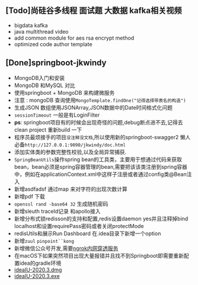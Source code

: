 [Todo]尚硅谷多线程 面试题 大数据 kafka相关视频
--
* bigdata kafka
* java multithread video
* add common module for aes rsa encrypt method 
* optimized code author template

[Done]springboot-jkwindy
--
* MongoDB入门和安装
* MongoDB 和MySQL 对比
* 使用springboot + MongoDB 来构建微服务
* 注意 : mongoDB 查询使用`MongoTemplate.findOne("记得选择带表名的构造")` 
* 生成JSON 数组使用JSONArray,JSON数据中的Date时间格式化问题
* `sessionTimeout` 一般是有LoginFilter
* **ps**: springboot项目有的时候会出现奇怪的问题,debug断点进不去,记得去clean project 重新build 一下
* 程序员最烦接手的项目`没注释没文档`,所以使用新的springboot-swagger2 懒人必备`http://127.0.0.1:9090/jkwindy/doc.html`
* 添加实体类的参数完整性校验,以及全局异常捕获.
* `SpringBeanUtils`操作spring bean的工具类，主要用于想通过代码来获取bean，bean必须是spring容器管理的bean,需要把该该类注册到spring容器中，例如在applicationContext.xml中这样子注册或者通过config类@Bean注入
* 新增asdfadsf 通过map 来对字符的出现次数计算
* 新增pdf 下载
* `openssl rand -base64 32` 生成随机密码
* 新增sleuth traceId记录 和apollo接入
* 新增分布式锁redisson的支持和配置,redis设置daemon yes并且注释掉bind localhost和设置requirePass密码或者关闭protectMode
* redisUtils和展示Run Dashboard 在.idea目录下新增一个option
* 新增`zuul` `pinpoint``kong` 
* 新增微信公众号开发,需要[ngrok内网穿透服务](http://ngrok.cc/download.html)
* 在macOS下如果突然项目出现大量报错并且找不到Springboot即需要重新配置idea的gradle环境
* [ideaIU-2020.3.dmg](https://download.jetbrains.8686c.com/idea/ideaIU-2020.3.dmg)
* [ideaIU-2020.3.exe](https://download.jetbrains.8686c.com/idea/ideaIU-2020.3.exe)


